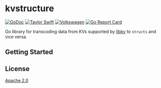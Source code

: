 # kvstructure

[![GoDoc](https://godoc.org/github.com/andersnormal/kvstructure?status.png)](https://godoc.org/github.com/andersnormal/kvstructure)
[![Taylor Swift](https://img.shields.io/badge/secured%20by-taylor%20swift-brightgreen.svg)](https://twitter.com/SwiftOnSecurity)
[![Volkswagen](https://auchenberg.github.io/volkswagen/volkswargen_ci.svg?v=1)](https://github.com/auchenberg/volkswagen)
[![Go Report Card](https://goreportcard.com/badge/github.com/andersnormal/kvstructure)](https://goreportcard.com/report/github.com/andersnormal/kvstructure)

Go library for transcoding data from KVs supported by [libkv](https://github.com/docker/libkv) to `structs` and vice versa.

## Getting Started



## License
[Apache 2.0](/LICENSE)
